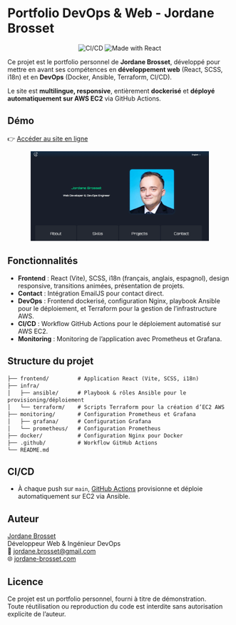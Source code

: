 # Portfolio DevOps & Web - Jordane Brosset
<p align="center">
  <img src="https://github.com/Scarnee/saas-platform/actions/workflows/ci.yml/badge.svg" alt="CI/CD">
  <img src="https://img.shields.io/badge/Made%20with-React-blue" alt="Made with React">
</p>



Ce projet est le portfolio personnel de **Jordane Brosset**, développé pour mettre en avant ses compétences en **développement web** (React, SCSS, i18n) et en **DevOps** (Docker, Ansible, Terraform, CI/CD).

Le site est **multilingue, responsive**, entièrement **dockerisé** et **déployé automatiquement sur AWS EC2** via GitHub Actions.


## Démo

👉 [Accéder au site en ligne](https://jordane-brosset.com)

<p align="center">
  <a href="https://jordane-brosset.com" target="_blank">
    <img src="frontend/public/static/img/projectImages/website.webp" alt="Site en ligne" width="400" />
  </a>
</p>


## Fonctionnalités

- **Frontend** : React (Vite), SCSS, i18n (français, anglais, espagnol), design responsive, transitions animées, présentation de projets.
- **Contact** : Intégration EmailJS pour contact direct.
- **DevOps** : Frontend dockerisé, configuration Nginx, playbook Ansible pour le déploiement, et Terraform pour la gestion de l’infrastructure AWS.
- **CI/CD** : Workflow GitHub Actions pour le déploiement automatisé sur AWS EC2.
- **Monitoring** : Monitoring de l’application avec Prometheus et Grafana.

## Structure du projet

```
├── frontend/         # Application React (Vite, SCSS, i18n)
├── infra/
│   ├── ansible/      # Playbook & rôles Ansible pour le provisioning/déploiement
│   └── terraform/    # Scripts Terraform pour la création d’EC2 AWS
├── monitoring/       # Configuration Prometheus et Grafana
│   ├── grafana/      # Configuration Grafana
│   └── prometheus/   # Configuration Prometheus
├── docker/           # Configuration Nginx pour Docker
├── .github/          # Workflow GitHub Actions
└── README.md
```

## CI/CD

- À chaque push sur `main`, [GitHub Actions](.github/workflows/ci.yml) provisionne et déploie automatiquement sur EC2 via Ansible.

## Auteur

[Jordane Brosset](https://github.com/Scarnee)  
Développeur Web & Ingénieur DevOps  
📧 jordane.brosset@gmail.com  
🌐 [jordane-brosset.com](https://jordane-brosset.com)

## Licence

Ce projet est un portfolio personnel, fourni à titre de démonstration.  
Toute réutilisation ou reproduction du code est interdite sans autorisation explicite de l’auteur.


